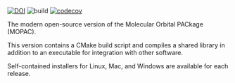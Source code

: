 [![DOI](https://zenodo.org/badge/177640376.svg)](https://zenodo.org/badge/latestdoi/177640376)
![build](https://github.com/openmopac/mopac/actions/workflows/CI.yaml/badge.svg)
[![codecov](https://codecov.io/gh/openmopac/mopac/branch/main/graph/badge.svg?token=qM2KeRvw06)](https://codecov.io/gh/openmopac/mopac)

The modern open-source version of the Molecular Orbital PACkage (MOPAC).

This version contains a CMake build script and compiles a shared library in addition to an executable for integration with other software.

Self-contained installers for Linux, Mac, and Windows are available for each release.
